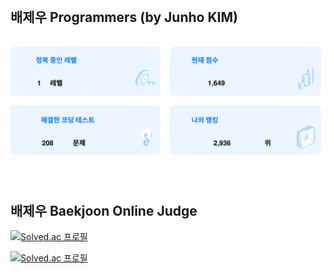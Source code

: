 <br>

## 배제우 Programmers (by Junho KIM)
[![](https://github.com/jeus1998/Algorithm/blob/main/lib/result.svg)](https://github.com/jeus1998/Algorithm)

<br>

## 배제우 Baekjoon Online Judge

[![Solved.ac
프로필](http://mazassumnida.wtf/api/v2/generate_badge?boj=baejeu)](https://solved.ac/profile/baejeu)

[![Solved.ac
프로필](http://mazassumnida.wtf/api/v2/generate_badge?boj=zeus20240228)](https://solved.ac/profile/zeus20240228)

